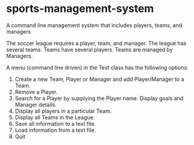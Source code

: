 # sports-management-system
A command line management system that includes players, teams, and managers

The soccer league requires a player, team, and manager. The league has several teams. Teams have several players. Teams are managed by Managers.

A menu (command line driven) in the Test class has the following options:
1.	Create a new Team, Player or Manager and add Player/Manager to a Team. 
2.	Remove a Player.
3.	Search for a Player by supplying the Player name. Display goals and Manager details.
4.    Display all players in a particular Team.
5.    Display all Teams in the League.
6.    Save all information to a text file.
7.    Load information from a text file.
8.    Quit
